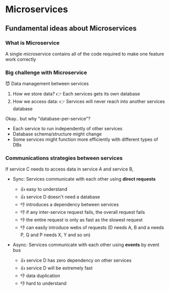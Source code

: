 # Microservices

## Fundamental ideas about Microservices

### What is Microservice

A single microservice contains all of the code required to make one feature work correctly

### Big challenge with Microservice

:smiling_imp: Data management between services

1. How we store data? :point_right: Each services gets its own database
2. How we access data: :point_right: Services will never reach into another services database

Okay.. but why "database-per-service"?

- Each service to run independently of other services
- Database schema/structure might change
- Some services might function more efficiently with different types of DBs

### Communications strategies between services

If service C needs to access data in service A and service B,

- Sync: Services communicate with each other using **direct requests**
  - :+1: easy to understand
  - :+1: service D doesn't need a database
  - :-1: introduces a dependency between services
  - :-1: if any inter-service request fails, the overall request fails
  - :-1: the entire request is only as fast as the slowest request
  - :-1: can easily introduce webs of requests (D needs A, B and a needs P, Q and P needs X, Y and so on)

- Async: Services communicate with each other using **events** by event bus
  - :+1: service D has zero dependency on other services
  - :+1: service D will be extremely fast
  - :-1: data duplication
  - :-1: hard to understand
